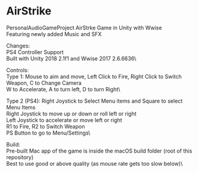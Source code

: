 # AirStrike
PersonalAudioGameProject
AirStrke Game in Unity with Wwise\
Featuring newly added Music and SFX

Changes:\
PS4 Controller Support\
Built with Unity 2018 2.1f1 and Wwise 2017 2.6.6636\

Controls:\
Type 1: Mouse to aim and move, Left Click to Fire, Right Click to Switch Weapon, C to Change Camera\
W to Accelerate, A to turn left, D to turn Right\

Type 2 (PS4): Right Joystick to Select Menu items and Square to select Menu Items\
Right Joystick to move up or down or roll left or right\
Left Joystick to accelerate or move left or right\
R1 to Fire, R2 to Switch Weapon\
PS Button to go to Menu/Settings\

Build:\
Pre-built Mac app of the game is inside the macOS build folder (root of this repository)\
Best to use good or above quality (as mouse rate gets too slow below)\
